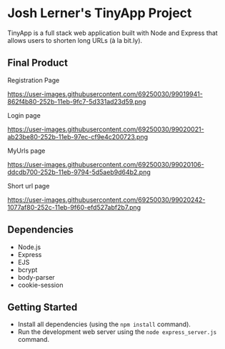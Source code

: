# Josh Lerner's TinyApp Project

TinyApp is a full stack web application built with Node and Express that allows users to shorten long URLs (à la bit.ly).

## Final Product

Registration Page

https://user-images.githubusercontent.com/69250030/99019941-862f4b80-252b-11eb-9fc7-5d331ad23d59.png

Login page

https://user-images.githubusercontent.com/69250030/99020021-ab23be80-252b-11eb-97ec-cf9e4c200723.png

MyUrls page

https://user-images.githubusercontent.com/69250030/99020106-ddcdb700-252b-11eb-9794-5d5aeb9d64b2.png

Short url page

https://user-images.githubusercontent.com/69250030/99020242-1077af80-252c-11eb-9f60-efd527abf2b7.png
## Dependencies

- Node.js
- Express
- EJS
- bcrypt
- body-parser
- cookie-session

## Getting Started

- Install all dependencies (using the `npm install` command).
- Run the development web server using the `node express_server.js` command.
